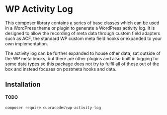 # WP Activity Log

This composer library contains a series of base classes which can be used in a WordPress theme or plugin to generate a WordPress activity log. It is designed to allow the recording of meta data through custom field adapters such as ACF, the standard WP custom meta field hooks or expanded to your own implementation.

The activity log can be further expanded to house other data, sat outside of the WP meta hooks, but there are other plugins and also built in logging for some data types so this package does not try to fulfil all of these out of the box and instead focuses on postmeta hooks and data.

## Installation

#### TODO

```
composer require cupracodes\wp-activity-log
```

